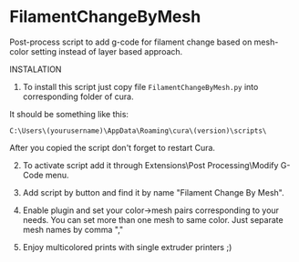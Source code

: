 # FilamentChangeByMesh
Post-process script to add g-code for filament change based on mesh-color setting instead of layer based approach.

INSTALATION

1. To install this script just copy file `FilamentChangeByMesh.py` into corresponding folder of cura.

It should be something like this:

`C:\Users\(yourusername)\AppData\Roaming\cura\(version)\scripts\`

After you copied the script don't forget to restart Cura.

2. To activate script add it through Extensions\Post Processing\Modify G-Code menu.

3. Add script by button and find it by name "Filament Change By Mesh".

4. Enable plugin and set your color->mesh pairs corresponding to your needs. You can set more than one mesh to same color. Just separate mesh names by comma ","

5. Enjoy multicolored prints with single extruder printers ;)
